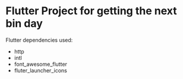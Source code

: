 # Flutter Project for getting the next bin day

Flutter dependencies used:

- http
- intl
- font_awesome_flutter
- fluter_launcher_icons
